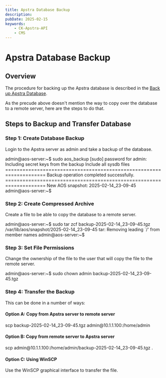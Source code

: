 ```yaml
---
title: Apstra Database Backup
description: 
pubDate: 2025-02-15
keywords:
    - CK-Apstra-API
    - CMS
---
```


# Apstra Database Backup

## Overview

The procedure for backing up the Apstra database is described in the [Back up Apstra Database](https://www.juniper.net/documentation/us/en/software/apstra5.1/apstra-user-guide/topics/task/apstra-server-database-back-up.html).

As the precude above doesn't mention the way to copy over the database to a remote server, here are the steps to do that.

## Steps to Backup and Transfer Database

### Step 1: Create Database Backup
Login to the Apstra server as admin and take a backup of the database.

<div class="command-block">
admin@aos-server:~$ sudo aos_backup
[sudo] password for admin: 
Including secret keys from the backup
Include all sysdb files
====================================================================
  Backup operation completed successfully.
====================================================================
New AOS snapshot: <span class="snapshot-name">2025-02-14_23-09-45</span>
admin@aos-server:~$ 
</div>

### Step 2: Create Compressed Archive
Create a file to be able to copy the database to a remote server.
<div class="command-block">
admin@aos-server:~$ sudo tar zcf backup-<span class="snapshot-name">2025-02-14_23-09-45</span>.tgz /var/lib/aos/snapshot/<span class="snapshot-name">2025-02-14_23-09-45</span>
tar: Removing leading `/' from member names
admin@aos-server:~$ 
</div>

### Step 3: Set File Permissions
Change the ownership of the file to the user that will copy the file to the remote server.
<div class="command-block">
admin@aos-server:~$ sudo chown admin backup-<span class="snapshot-name">2025-02-14_23-09-45</span>.tgz
</div>

### Step 4: Transfer the Backup
This can be done in a number of ways:

#### Option A: Copy from Apstra server to remote server
<div class="command-block">
scp backup-<span class="snapshot-name">2025-02-14_23-09-45</span>.tgz admin@10.1.1.100:/home/admin
</div>

#### Option B: Copy from remote server to Apstra server
<div class="command-block">
scp admin@10.1.1.100:/home/admin/backup-<span class="snapshot-name">2025-02-14_23-09-45</span>.tgz .
</div>

#### Option C: Using WinSCP
Use the WinSCP graphical interface to transfer the file.



